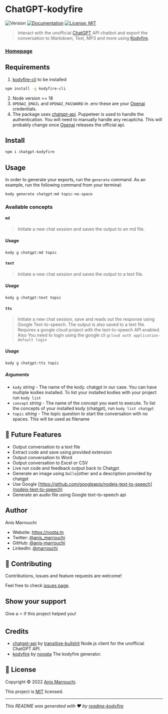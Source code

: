 # ChatGPT-kodyfire
![Version](https://img.shields.io/badge/version-0.1.7-blue.svg?cacheSeconds=2592000)
[![Documentation](https://img.shields.io/badge/documentation-yes-brightgreen.svg)](https://github.com/nooqta/kodyfire#install-a-kody)
[![License: MIT](https://img.shields.io/badge/License-MIT-yellow.svg)](https://github.com/nooqta/kodyfire/blob/main/LICENSE)

> Interact with the unofficial [ChatGPT](https://openai.com/blog/chatgpt/) API chatbot and export the conversation to Markdown, Text, MP3 and more using [Kodyfire](https://github.com/nooqta/kodyfire).

### [Homepage](https://github.com/nooqta/kodyfire)

## Requirements

1. [kodyfire-cli](https://github.com/nooqta/kodyfire) to be installed

```sh
npm install -g kodyfire-cli
```

2. Node version >= 18
3. `OPENAI_EMAIL` and `OPENAI_PASSWORD` in .env
these are your [Openai](https://chat.openai.com/auth/login) credentials.
4. The package uses [chatgpt-api](https://github.com/transitive-bullshit/chatgpt-api). Puppeteer is used to handle the authentication. You will need to manually handle any recaptcha. This will probably change once [Openai](https://openai.com/blog/chatgpt/) releases the official api.

## Install

```sh
npm i chatgpt-kodyfire
```


## 
## Usage

In order to generate your exports, run the `generate` command. As an example, run the following command from your terminal:

```sh
kody generate chatgpt:md topic-no-space
```

### Available concepts 

#### `md`
> Initiate a new chat session and saves the output to an md file.
##### Usage
```bash
kody g chatgpt:md topic
```
#### `text`
> Initiate a new chat session and saves the output to a text file.
##### Usage
```bash
kody g chatgpt:text topic
```

#### `tts`
> Initiate a new chat session, save and reads out the response using Google Text-to-speech. The output is also saved to a text file. Requires a google cloud project with the text-to-speech API enabled. Also You need to login using the google cli `gcloud auth application-default login`
##### Usage
```bash
kody g chatgpt:tts topic
```
##### Arguments

- `kody` _string_ - The name of the kody. chatgpt in our case. You can have multiple kodies installed. To list your installed kodies with your project run `kody list`
- `concept` _string_ - The name of the concept you want to execute. To list the concepts of your installed kody (chatgpt), run `kody list chatgpt` 
- `topic` _string_ - The topic question to start the conversation with no spaces. This will be used as filename




## 📅 Future Features
- Output conversation to a text file
- Extract code and save using provided extension
- Output conversation to Word
- Output conversation to Excel or CSV
- Live run code and feedback output back to Chatgpt
- Generate an image using `Dalle`|other and a description provided by chatgpt
- Use Google [https://github.com/googleapis/nodejs-text-to-speech](nodejs-text-to-speech)
- Generate an audio file using Google text-to-speech api

## Author
Anis Marrouchi
* Website: https://noqta.tn
* Twitter: [@anis\_marrouchi](https://twitter.com/anis\_marrouchi)
* GitHub: [@anis-marrouchi](https://github.com/anis-marrouchi)
* LinkedIn: [@marrouchi](https://linkedin.com/in/marrouchi)

## 🤝 Contributing

Contributions, issues and feature requests are welcome!

Feel free to check [issues page](https://github.com/nooqta/chatgpt-kodyfire/issues). 

## Show your support

Give a ⭐️ if this project helped you!

## Credits

- [chatgpt-api](transitive-bullshit/chatgpt-api) by [transitive-bullshit](https://github.com/transitive-bullshit) Node.js client for the unofficial ChatGPT API.
- [kodyfire](https://github.com/nooqta/kodyfire) by [nooqta](https://github.com/nooqta) The kodyfire generator.

## 📝 License

Copyright © 2022 [Anis Marrouchi](https://github.com/anis-marrouchi).

This project is [MIT](https://github.com/nooqta/kodyfire/blob/main/LICENSE) licensed.

***
_This README was generated with ❤️ by [readme-kodyfire](https://github.com/nooqta/readme-kodyfire)_
